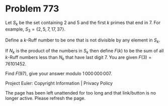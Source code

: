 #   Problem 773

   Let $S_k$ be the set containing 2 and 5 and the first $k$ primes that end
   in 7. For example, $S_3 = \{2,5,7,17,37\}$.

   Define a $k$-Ruff number to be one that is not divisible by any element in
   $S_k$.

   If $N_k$ is the product of the numbers in $S_k$ then define $F(k)$ to be
   the sum of all $k$-Ruff numbers less than $N_k$ that have last digit 7.
   You are given $F(3) = 76101452$.

   Find $F(97)$, give your answer modulo $1\,000\,000\,007$.

   Project Euler: Copyright Information | Privacy Policy

   The page has been left unattended for too long and that link/button is no
   longer active. Please refresh the page.
